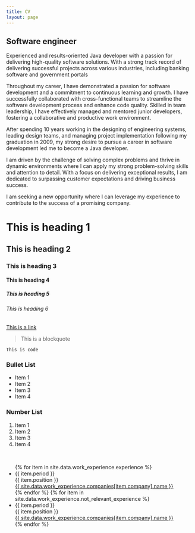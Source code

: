 ```yaml
---
title: CV
layout: page
---
```


## Software engineer

Experienced and results-oriented Java developer with a passion for delivering high-quality software solutions. 
With a strong track record of delivering successful projects across various industries, including banking software and government portals

Throughout my career, I have demonstrated a passion for software development and a commitment to continuous learning 
and growth. I have successfully collaborated with cross-functional teams to streamline the software development process 
and enhance code quality. Skilled in team leadership, I have effectively managed and mentored junior developers, 
fostering a collaborative and productive work environment.

After spending 10 years working in the designing of engineering systems, leading design teams, and managing project 
implementation following my graduation in 2009, my strong desire to pursue a career in software development led me 
to become a Java developer.

I am driven by the challenge of solving complex problems and thrive in dynamic environments where I can apply my 
strong problem-solving skills and attention to detail. With a focus on delivering exceptional results, I am dedicated 
to surpassing customer expectations and driving business success.

I am seeking a new opportunity where I can leverage my experience to contribute to the success of a promising company.

# This is heading 1
## This is heading 2
### This is heading 3
#### This is heading 4
##### This is heading 5
###### This is heading 6

[This is a link](#)

> This is a blockquote

`This is code`

### Bullet List
* Item 1
* Item 2
* Item 3
* Item 4

### Number List
1. Item 1
2. Item 2
3. Item 3
4. Item 4

<br>

<div class="timeline-container">
    <ul class="timeline-list">
        {% for item in site.data.work_experience.experience %}
        <li class="timeline-item">
            <div class="timeline-item-content">
                <div class="timeline-period">{{ item.period }}</div>
                <div class="timeline-position">{{ item.position }}</div>
                <a class="timeline-company-url" href="{{ site.data.work_experience.companies[item.company].url }}" target="_blank" rel="noopener noreferrer">
                    {{ site.data.work_experience.companies[item.company].name }}
                </a>
                <span class="circle"></span>
            </div>
        </li>
        {% endfor %}
        {% for item in site.data.work_experience.not_relevant_experience %}
        <li class="timeline-item">
            <div class="timeline-item-content">
                <div class="timeline-period">{{ item.period }}</div>
                <div class="timeline-position">{{ item.position }}</div>
                <a class="timeline-company-url" href="{{ site.data.work_experience.companies[item.company].url }}" target="_blank" rel="noopener noreferrer">
                    {{ site.data.work_experience.companies[item.company].name }}
                </a>
                <span class="circle"></span>
            </div>
        </li>
        {% endfor %}
    </ul>
</div>